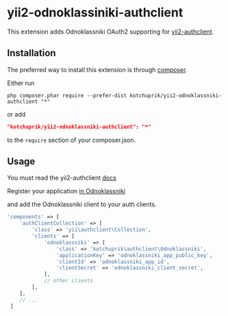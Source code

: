 # yii2-odnoklassiniki-authclient

This extension adds Odnoklassniki OAuth2 supporting for [yii2-authclient](https://github.com/yiisoft/yii2-authclient).

## Installation

The preferred way to install this extension is through [composer](http://getcomposer.org/download/).

Either run

```
php composer.phar require --prefer-dist kotchuprik/yii2-odnoklassniki-authclient "*"
```

or add

```json
"kotchuprik/yii2-odnoklassniki-authclient": "*"
```

to the `require` section of your composer.json.

## Usage

You must read the yii2-authclient [docs](https://github.com/yiisoft/yii2/blob/master/docs/guide/security-auth-clients.md)

Register your application [in Odnoklassniki](https://apiok.ru/wiki/pages/viewpage.action?pageId=42476486)

and add the Odnoklassniki client to your auth clients.

```php
'components' => [
    'authClientCollection' => [
        'class' => 'yii\authclient\Collection',
        'clients' => [
            'odnoklassniki' => [
                'class' => 'kotchuprik\authclient\Odnoklassniki',
                'applicationKey' => 'odnoklassniki_app_public_key',
                'clientId' => 'odnoklassniki_app_id',
                'clientSecret' => 'odnoklassniki_client_secret',
            ],
            // other clients
        ],
    ],
    // ...
 ]
 ```
